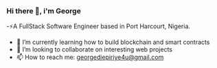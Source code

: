 ### Hi there 👋, i'm George

-⚡A FullStack Software Engineer based in Port Harcourt, Nigeria.
- 🌱 I’m currently learning how to build blockchain and smart contracts
- 👯 I’m looking to collaborate on interesting web projects
- 📫 How to reach me: georgediepiriye4u@gmail.com




